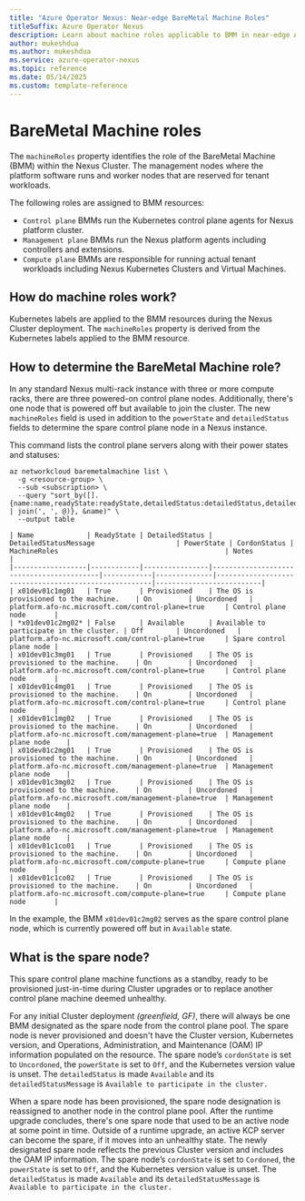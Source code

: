```yaml
---
title: "Azure Operator Nexus: Near-edge BareMetal Machine Roles"
titleSuffix: Azure Operator Nexus
description: Learn about machine roles applicable to BMM in near-edge Azure Operator Nexus instances.
author: mukeshdua
ms.author: mukeshdua
ms.service: azure-operator-nexus
ms.topic: reference
ms.date: 05/14/2025
ms.custom: template-reference
---
```


# BareMetal Machine roles

The `machineRoles` property identifies the role of the BareMetal Machine (BMM) within the Nexus Cluster.
The management nodes where the platform software runs and worker nodes that are reserved for tenant workloads.

The following roles are assigned to BMM resources:

  - `Control plane` BMMs run the Kubernetes control plane agents for Nexus platform cluster.
  - `Management plane` BMMs run the Nexus platform agents including controllers and extensions.
  - `Compute plane` BMMs are responsible for running actual tenant workloads including Nexus Kubernetes Clusters and Virtual Machines.

## How do machine roles work?

Kubernetes labels are applied to the BMM resources during the Nexus Cluster deployment.
The `machineRoles` property is derived from the Kubernetes labels applied to the BMM resource.

## How to determine the BareMetal Machine role?

In any standard Nexus multi-rack instance with three or more compute racks, there are three powered-on control plane nodes.
Additionally, there's one node that is powered off but available to join the cluster.
The new `machineRoles` field is used in addition to the `powerState` and `detailedStatus` fields to determine the spare control plane node in a Nexus instance.

This command lists the control plane servers along with their power states and statuses:

```azurecli
az networkcloud baremetalmachine list \
  -g <resource-group> \
  --sub <subscription> \
  --query "sort_by([].{name:name,readyState:readyState,detailedStatus:detailedStatus,detailedStatusMessage:detailedStatusMessage,powerState:powerState,cordonStatus:cordonStatus,machineRoles:machineRoles | join(', ', @)}, &name)" \
  --output table

| Name             | ReadyState | DetailedStatus | DetailedStatusMessage                    | PowerState | CordonStatus | MachineRoles                                         | Notes                    |
|------------------|------------|----------------|------------------------------------------|------------|--------------|------------------------------------------------------|--------------------------|
| x01dev01c1mg01   | True       | Provisioned    | The OS is provisioned to the machine.    | On         | Uncordoned   | platform.afo-nc.microsoft.com/control-plane=true     | Control plane node       |
| *x01dev01c2mg02* | False      | Available      | Available to participate in the cluster. | Off        | Uncordoned   | platform.afo-nc.microsoft.com/control-plane=true     | Spare control plane node |
| x01dev01c3mg01   | True       | Provisioned    | The OS is provisioned to the machine.    | On         | Uncordoned   | platform.afo-nc.microsoft.com/control-plane=true     | Control plane node       |
| x01dev01c4mg01   | True       | Provisioned    | The OS is provisioned to the machine.    | On         | Uncordoned   | platform.afo-nc.microsoft.com/control-plane=true     | Control plane node       |
| x01dev01c1mg02   | True       | Provisioned    | The OS is provisioned to the machine.    | On         | Uncordoned   | platform.afo-nc.microsoft.com/management-plane=true  | Management plane node    |
| x01dev01c2mg01   | True       | Provisioned    | The OS is provisioned to the machine.    | On         | Uncordoned   | platform.afo-nc.microsoft.com/management-plane=true  | Management plane node    |
| x01dev01c3mg02   | True       | Provisioned    | The OS is provisioned to the machine.    | On         | Uncordoned   | platform.afo-nc.microsoft.com/management-plane=true  | Management plane node    |
| x01dev01c4mg02   | True       | Provisioned    | The OS is provisioned to the machine.    | On         | Uncordoned   | platform.afo-nc.microsoft.com/management-plane=true  | Management plane node    |
| x01dev01c1co01   | True       | Provisioned    | The OS is provisioned to the machine.    | On         | Uncordoned   | platform.afo-nc.microsoft.com/compute-plane=true     | Compute plane node       |
| x01dev01c1co02   | True       | Provisioned    | The OS is provisioned to the machine.    | On         | Uncordoned   | platform.afo-nc.microsoft.com/compute-plane=true     | Compute plane node       |
```

In the example, the BMM `x01dev01c2mg02` serves as the spare control plane node, which is currently powered off but in `Available` state.

## What is the spare node?

This spare control plane machine functions as a standby, ready to be provisioned just-in-time during Cluster upgrades or to replace another control plane machine deemed unhealthy.

For any initial Cluster deployment *(greenfield, GF)*, there will always be one BMM designated as the spare node from the control plane pool.
The spare node is never provisioned and doesn't have the Cluster version, Kubernetes version, and Operations, Administration, and Maintenance (OAM) IP information populated on the resource.
The spare node’s `cordonState` is set to `Uncordoned`, the `powerState` is set to `Off`, and the Kubernetes version value is unset.
The `detailedStatus` is made `Available` and its `detailedStatusMessage` is `Available to participate in the cluster.`

When a spare node has been provisioned, the spare node designation is reassigned to another node in the control plane pool. 
After the runtime upgrade concludes, there's one spare node that used to be an active node at some point in time. Outside of a runtime upgrade, an active KCP server can become the spare, if it moves into an unhealthy state. 
The newly designated spare node reflects the previous Cluster version and includes the OAM IP information.
The spare node’s `cordonState` is set to `Cordoned`, the `powerState` is set to `Off`, and the Kubernetes version value is unset.
The `detailedStatus` is made `Available` and its `detailedStatusMessage` is `Available to participate in the cluster.`
